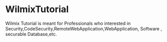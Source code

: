 # WilmixTutorial
Wilmix Tutorial is meant for Professionals who interested in Security,CodeSecurity,RemoteWebApplication,WebApplication, Software , securable Database,etc.
